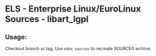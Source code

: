 # ELS - Enterprise Linux/EuroLinux Sources - libart_lgpl
 
## Usage:
  Checkout branch or tag. Use `make sources` to recreate  SOURCE0 archive.
